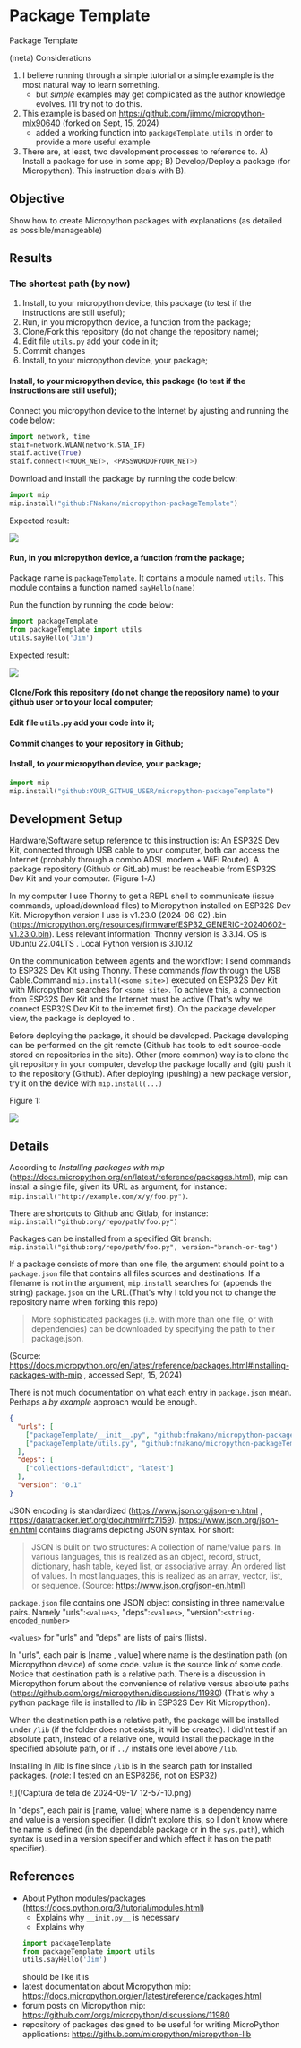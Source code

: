 # Package Template

Package Template

(meta) Considerations

1. I believe running through a simple tutorial or a simple example is the most natural way to learn something.
   - but *simple* examples may get complicated as the author knowledge evolves. I'll try not to do this.
2. This example is based on https://github.com/jimmo/micropython-mlx90640 (forked on Sept, 15, 2024)
   - added a working function into `packageTemplate.utils` in order to provide a more useful example
3. There are, at least, two development processes to reference to. A) Install a package for use in some app; B) Develop/Deploy a package (for Micropython). This instruction deals with B).

## Objective

Show how to create Micropython packages with explanations (as detailed as possible/manageable)

## Results

### The shortest path (by now)

1. Install, to your micropython device, this package (to test if the instructions are still useful);
2. Run, in you micropython device, a function from the package;
3. Clone/Fork this repository (do not change the repository name);
4. Edit file `utils.py` add your code in it;
5. Commit changes
6. Install, to your micropython device, your package;

#### Install, to your micropython device, this package (to test if the instructions are still useful);

Connect you micropython device to the Internet by ajusting and running the code below:
  
```python
import network, time
staif=network.WLAN(network.STA_IF) 
staif.active(True) 
staif.connect(<YOUR_NET>, <PASSWORDOFYOUR_NET>)
```

Download and install the package by running the code below:
  
```python
import mip
mip.install("github:FNakano/micropython-packageTemplate")
```

Expected result:

![](/Captura%20de%20tela%20de%202024-09-15%2013-17-03.png)

#### Run, in you micropython device, a function from the package;

 Package name is `packageTemplate`. It contains a module named `utils`. This module contains a function named `sayHello(name)`
 
Run the function by running the code below:

```python
import packageTemplate
from packageTemplate import utils
utils.sayHello('Jim') 
```

Expected result:
  
![](./Captura%20de%20tela%20de%202024-09-15%2015-03-11.png)

#### Clone/Fork this repository (do not change the repository name) to your github user or to your local computer;
#### Edit file `utils.py` add your code into it;
#### Commit changes to your repository in Github;
#### Install, to your micropython device, your package;

```python
import mip
mip.install("github:YOUR_GITHUB_USER/micropython-packageTemplate")
```
## Development Setup

Hardware/Software setup reference to this instruction is: An ESP32S Dev Kit, connected through USB cable to your computer, both can access the Internet (probably through a combo ADSL modem + WiFi Router). A package repository (Github or GitLab) must be reacheable from ESP32S Dev Kit and your computer. (Figure 1-A)

In my computer I use Thonny to get a REPL shell to communicate (issue commands, upload/download files) to Micropython installed on ESP32S Dev Kit. Micropython version I use is v1.23.0 (2024-06-02) .bin (https://micropython.org/resources/firmware/ESP32_GENERIC-20240602-v1.23.0.bin). Less relevant information: Thonny version is 3.3.14. OS is Ubuntu 22.04LTS . Local Python version is 3.10.12

On the communication between agents and the workflow: I send commands to ESP32S Dev Kit using Thonny. These commands *flow* through the USB Cable.Command `mip.install(<some site>)` executed on ESP32S Dev Kit with Micropython searches for `<some site>`. To achieve this, a connection from ESP32S Dev Kit and the Internet must be active (That's why we connect ESP32S Dev Kit to the internet first). On the package developer view, the package is deployed to <some site>.

Before deploying the package, it should be developed. Package developing can be performed on the git remote (Github has tools to edit source-code stored on repositories in the site). Other (more common) way is to clone the git repository in your computer, develop the package locally and (git) push it to the repository (Github). After deploying (pushing) a new package version, try it on the device with `mip.install(...)`
  
Figure 1:

![](./figures.png)


## Details

According to *Installing packages with mip* (https://docs.micropython.org/en/latest/reference/packages.html), mip can install a single file, given its URL as argument, for instance: `mip.install("http://example.com/x/y/foo.py")`.

There are shortcuts to Github and Gitlab, for instance: `mip.install("github:org/repo/path/foo.py")`

Packages can be installed from a specified Git branch: `mip.install("github:org/repo/path/foo.py", version="branch-or-tag")`

If a package consists of more than one file, the argument should point to a `package.json` file that contains all files sources and destinations. If a filename is not in the argument, `mip.install` searches for (appends the string) `package.json` on the URL.(That's why I told you not to change the repository name when forking this repo)

> More sophisticated packages (i.e. with more than one file, or with dependencies) can be downloaded by specifying the path to their package.json.

(Source: https://docs.micropython.org/en/latest/reference/packages.html#installing-packages-with-mip , accessed Sept, 15, 2024)

There is not much documentation on what each entry in `package.json` mean. Perhaps a *by example* approach would be enough. 

```json
{
  "urls": [
    ["packageTemplate/__init__.py", "github:fnakano/micropython-packageTemplate/packageTemplate/__init__.py"],
    ["packageTemplate/utils.py", "github:fnakano/micropython-packageTemplate/packageTemplate/utils.py"]
  ],
  "deps": [
    ["collections-defaultdict", "latest"]
  ],
  "version": "0.1"
}
```

JSON encoding is standardized (https://www.json.org/json-en.html , https://datatracker.ietf.org/doc/html/rfc7159). https://www.json.org/json-en.html contains diagrams depicting JSON syntax. For short:

  > JSON is built on two structures:
  >A collection of name/value pairs. In various languages, this is realized as an object, record, struct, dictionary, hash table, keyed list, or associative array.
  > An ordered list of values. In most languages, this is realized as an array, vector, list, or sequence.
(Source: https://www.json.org/json-en.html)

`package.json` file contains one JSON object consisting in three name:value pairs. Namely "urls":`<values>`, "deps":`<values>`, "version":`<string-encoded_number>`

`<values>` for "urls" and "deps" are lists of pairs (lists).

In "urls", each pair is [name , value] where name is the destination path (on Micropython device) of some code. value is the source link of some code. Notice that destination path is a relative path. There is a discussion in Micropython forum about the convenience of relative versus absolute paths (https://github.com/orgs/micropython/discussions/11980) (That's why a python package file is installed to /lib in ESP32S Dev Kit Micropython).

When the destination path is a relative path, the package will be installed under `/lib` (if the folder does not exists, it will be created). I did'nt test if an absolute path, instead of a relative one, would install the package in the specified absolute path, or if `../` installs one level above `/lib`.

Installing in /lib is fine since `/lib` is in the search path for installed packages. (*note*: I tested on an ESP8266, not on ESP32)

![](/Captura de tela de 2024-09-17 12-57-10.png)


In "deps", each pair is [name, value] where name is a dependency name and value is a version specifier. (I didn't explore this, so I don't know where the name is defined (in the dependable package or in the `sys.path`), which syntax is used in a version specifier and which effect it has on the path specifier).

## References

- About Python modules/packages (https://docs.python.org/3/tutorial/modules.html)
  - Explains why `__init.py__` is necessary
  - Explains why
  ```python
  import packageTemplate
  from packageTemplate import utils
  utils.sayHello('Jim') 
  ```
  should be like it is
- latest documentation about Micropython mip: https://docs.micropython.org/en/latest/reference/packages.html
- forum posts on Micropython mip: https://github.com/orgs/micropython/discussions/11980
- repository of packages designed to be useful for writing MicroPython applications: https://github.com/micropython/micropython-lib

